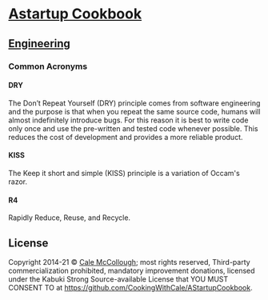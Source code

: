# [Astartup Cookbook](../)

## [Engineering](./)

### Common Acronyms

#### DRY

The Don’t Repeat Yourself (DRY) principle comes from software engineering and the purpose is that when you repeat the same source code, humans will almost indefinitely introduce bugs. For this reason it is best to write code only once and use the pre-written and tested code whenever possible. This reduces the cost of development and provides a more reliable product.

#### KISS

The Keep it short and simple (KISS) principle is a variation of Occam's razor.

#### R4

Rapidly Reduce, Reuse, and Recycle.


## License

Copyright  2014-21 © [Cale McCollough](https://cookingwithcale.org); most rights reserved, Third-party commercialization prohibited, mandatory improvement donations, licensed under the Kabuki Strong Source-available License that YOU MUST CONSENT TO at <https://github.com/CookingWithCale/AStartupCookbook>.
